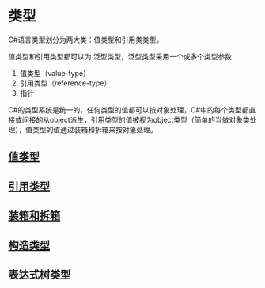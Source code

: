 # 类型

C\#语言类型划分为两大类：值类型和引用类类型。

值类型和引用类型都可以为 泛型类型，泛型类型采用一个或多个类型参数

1. 值类型（value-type）
2. 引用类型（reference-type）
3. 指针

C\#的类型系统是统一的，任何类型的值都可以按对象处理，C\#中的每个类型都直接或间接的从object派生，引用类型的值被视为object类型（简单的当做对象类处理），值类型的值通过装箱和拆箱来按对象处理。

## [值类型](/类型/zhi-lei-xing.md)

## [引用类型](/类型/yin-yong-lei-xing.md)

## [装箱和拆箱](/类型/zhuang-xiang-he-chai-xiang.md)

## [构造类型](/类型/gou-zao-lei-xing.md)

## 表达式树类型





